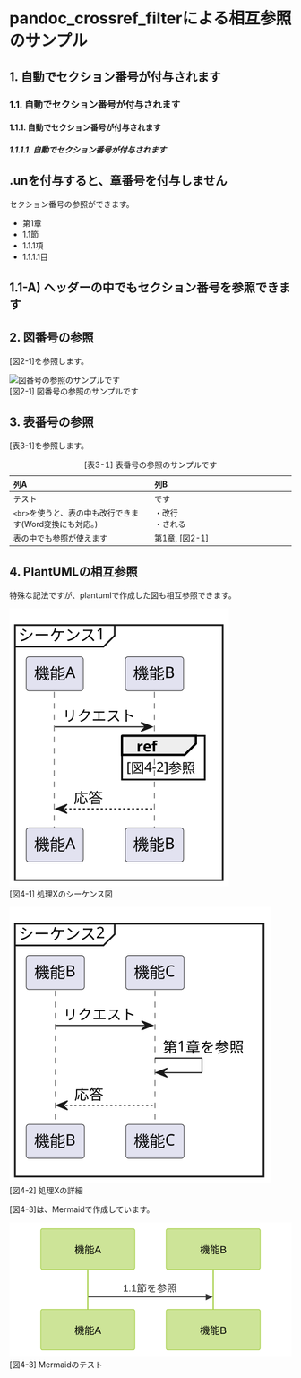 # pandoc_crossref_filterによる相互参照のサンプル

## 1. 自動でセクション番号が付与されます

### 1.1. 自動でセクション番号が付与されます

#### 1.1.1. 自動でセクション番号が付与されます

##### 1.1.1.1. 自動でセクション番号が付与されます

## .unを付与すると、章番号を付与しません

セクション番号の参照ができます。

- 第1章
- 1.1節
- 1.1.1項
- 1.1.1.1目

## 1.1-A) ヘッダーの中でもセクション番号を参照できます

## 2. 図番号の参照

\[図2-1\]を参照します。

![図番号の参照のサンプルです](http://mirrors.creativecommons.org/presskit/logos/cc.logo.large.png)  
\[図2-1\] 図番号の参照のサンプルです

## 3. 表番号の参照

\[表3-1\]を参照します。

<table>
<caption>[表3-1] 表番号の参照のサンプルです</caption>
<colgroup>
<col style="width: 50%" />
<col style="width: 50%" />
</colgroup>
<thead>
<tr>
<th style="text-align: left;">列A</th>
<th style="text-align: left;">列B</th>
</tr>
</thead>
<tbody>
<tr>
<td style="text-align: left;">テスト</td>
<td style="text-align: left;">です</td>
</tr>
<tr>
<td
style="text-align: left;"><code>&lt;br&gt;</code>を使うと、表の中も改行できます(Word変換にも対応。)</td>
<td style="text-align: left;">・改行<br />
・される<br />
</td>
</tr>
<tr>
<td style="text-align: left;">表の中でも参照が使えます</td>
<td style="text-align: left;">第1章, [図2-1]</td>
</tr>
</tbody>
</table>

## 4. PlantUMLの相互参照

特殊な記法ですが、plantumlで作成した図も相互参照できます。

![処理Xのシーケンス図](assets/test1.svg)  
\[図4-1\] 処理Xのシーケンス図

  

![処理Xの詳細](assets/test2.svg)  
\[図4-2\] 処理Xの詳細

  

\[図4-3\]は、Mermaidで作成しています。

![Mermaidのテスト](assets/test_mermaid.svg)  
\[図4-3\] Mermaidのテスト
